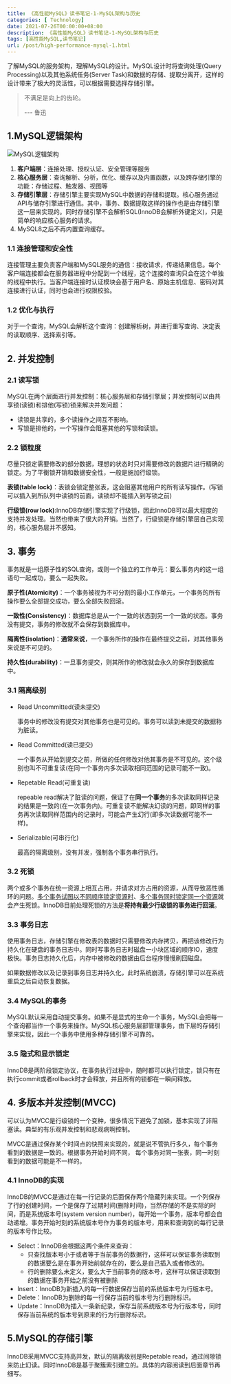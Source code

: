 ```yaml
---
title: 《高性能MySQL》读书笔记-1-MySQL架构与历史
categories: [ Technology]
date: 2021-07-26T00:00:00+08:00
description: 《高性能MySQL》读书笔记-1-MySQL架构与历史
tags: [高性能MySQL,读书笔记]
url: /post/high-performance-mysql-1.html
---
```




了解MySQL的服务架构，理解MySQL的设计。MySQL设计时将查询处理(Query Processing)以及其他系统任务(Server Task)和数据的存储、提取分离开，这样的设计带来了极大的灵活性，可以根据需要选择存储引擎。

> 不满足是向上的齿轮。
>
> --- 鲁迅

## 1.MySQL逻辑架构  

![MySQL逻辑架构](https://img.tujidu.com/image/60feb5b1990f1.jpg)  
1. **客户端层**：连接处理、授权认证、安全管理等服务
2. **核心服务层**：查询解析、分析，优化、缓存以及内置函数，以及跨存储引擎的功能：存储过程、触发器、视图等
3. **存储引擎层**：存储引擎主要实现MySQL中数据的存储和提取。核心服务通过API与储存引擎进行通信。其中，事务、数据提取这样的操作也是由存储引擎这一层来实现的。同时存储引擎不会解析SQL(InnoDB会解析外键定义)，只是简单的响应核心服务的请求。
4. MySQL8之后不再内置查询缓存。

### 1.1 连接管理和安全性

连接管理主要负责客户端和MySQL服务的通信：接收请求，传递结果信息。每个客户端连接都会在服务器进程中分配到一个线程，这个连接的查询只会在这个单独的线程中执行。当客户端连接时认证模块会基于用户名、原始主机信息、密码对其连接进行认证，同时也会进行权限校验。  

### 1.2 优化与执行  

对于一个查询，MySQL会解析这个查询：创建解析树，并进行重写查询、决定表的读取顺序、选择索引等。  



## 2. 并发控制    

### 2.1 读写锁

MySQL在两个层面进行并发控制：核心服务层和存储引擎层；并发控制可以由共享锁(读锁)和排他(写锁)锁来解决并发问题：  
* 读锁是共享的，多个读操作之间互不影响。
* 写锁是排他的，一个写操作会阻塞其他的写锁和读锁。

### 2.2 锁粒度

尽量只锁定需要修改的部分数据，理想的状态时只对需要修改的数据片进行精确的锁定。为了平衡锁开销和数据安全性，一般是施加行级锁。

**表锁(table lock)**：表锁会锁定整张表，这会阻塞其他用户的所有读写操作。(写锁可以插入到所队列中读锁的前面，读锁却不能插入到写锁之前)  

**行级锁(row lock)**:InnoDB存储引擎实现了行级锁，因此InnoDB可以最大程度的支持并发处理。当然也带来了很大的开销。当然了，行级锁是存储引擎层自己实现的，核心服务层并不感知。  



## 3. 事务  

事务就是一组原子性的SQL查询，或则一个独立的工作单元：要么事务内的这一组语句一起成功，要么一起失败。

**原子性(Atomicity)**：一个事务被视为不可分割的最小工作单元，一个事务的所有操作要么全部提交成功，要么全部失败回滚。

**一致性(Consistency)**：数据库总是从一个一致的状态到另一个一致的状态。事务没有提交，事务的修改就不会保存到数据库中。

**隔离性(isolation)**：**通常来说**，一个事务所作的操作在最终提交之前，对其他事务来说是不可见的。

**持久性(durability)**：一旦事务提交，则其所作的修改就会永久的保存到数据库中。  

### 3.1 隔离级别

* Read Uncommitted(读未提交)  

  事务中的修改没有提交对其他事务也是可见的。事务可以读到未提交的数据称为脏读。  

* Read Committed(读已提交) 

  一个事务从开始到提交之前，所做的任何修改对他其事务是不可见的。这个级别也叫不可重复读(在同一个事务内多次读取相同范围的记录可能不一致)。  

* Repetable Read(可重复读)

  repeable read解决了脏读的问题，保证了在**同一个事务**的多次读取同样记录的结果是一致的(在一次事务内)。可重复读不能解决幻读的问题，即同样的事务再次读取同样范围内的记录时，可能会产生幻行(即多次读数据可能不一样)。  

* Serializable(可串行化)

  最高的隔离级别，没有并发，强制各个事务串行执行。  

### 3.2 死锁  

两个或多个事务在统一资源上相互占用，并请求对方占用的资源，从而导致恶性循环的问题。<u>多个事务试图以不同顺序锁定资源时</u>、<u>多个事务同时锁定同一个资源</u>就会产生死锁。InnoDB目前处理死锁的方法是**将持有最少行级锁的事务进行回滚**。  

### 3.3 事务日志  

使用事务日志，存储引擎在修改表的数据时只需要修改内存拷贝，再把该修改行为持久化在硬盘的事务日志中。同时写事务日志时磁盘一小块区域的顺序IO，速度极快。事务日志持久化后，内存中被修改的数据由后台程序慢慢刷回磁盘。  

如果数据修改以及记录到事务日志并持久化，此时系统崩溃，存储引擎可以在系统重启之后自动恢复数据。  

### 3.4 MySQL的事务  

MySQL默认采用自动提交事务。如果不是显式的生命一个事务，MySQL会把每一个查询都当作一个事务来操作。MySQL核心服务层部管理事务，由下层的存储引擎来实现，因此一个事务中使用多种存储引擎不可靠的。  

### 3.5 隐式和显示锁定  

InnoDB是两阶段锁定协议，在事务执行过程中，随时都可以执行锁定，锁只有在执行commit或者rollback时才会释放，并且所有的锁都在一瞬间释放。

## 4. 多版本并发控制(MVCC)    

可以认为MVCC是行级锁的一个变种，很多情况下避免了加锁，基本实现了非阻塞读。典型的有乐观并发控制和悲观病啊控制。

MVCC是通过保存某个时间点的快照来实现的，就是说不管执行多久，每个事务看到的数据是一致的。根据事务开始时间不同， 每个事务对同一张表，同一时刻看到的数据可能是不一样的。  

### 4.1 InnoDB的实现  

InnoDB的MVCC是通过在每一行记录的后面保存两个隐藏列来实现。一个列保存了行的创建时间，一个是保存了过期时间(删除时间)，当然存储的不是实际的时间，而是系统版本号(system version number)，每开始一个事务，版本号都会自动递增。事务开始时刻的系统版本号作为事务的版本号，用来和查询到的每行记录的版本号作比较。

* Select：InnoDB会根据这两个条件来查询：
  * 只查找版本号小于或者等于当前事务的数据行，这样可以保证事务读取到的数据要么是在事务开始前就存在的，要么是自己插入或者修改的。
  * 行的删除要么未定义，要么大于当前事务的版本号，这样可以保证读取到的数据在事务开始之前没有被删除
* Insert：InnoDB为新插入的每一行数据保存当前的系统版本号为行版本号。
* Delete：InnoDB为删除的每一行保存当前的版本号为行删除标识。
* Update：InnoDB为插入一条新纪录，保存当前系统版本号为行版本号，同时保存当前系统的版本号到原来的行为行删除标识。

## 5.MySQL的存储引擎  

InnoDB采用MVCC支持高并发，默认的隔离级别是Repetable read，通过间隙锁来防止幻读。同时InnoDB是基于聚簇索引建立的。具体的内容阅读到后面章节再细写。

